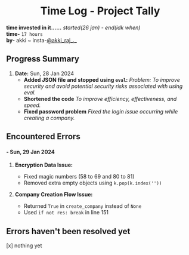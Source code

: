 # <center>Time Log - Project Tally</center>
**time invested in it......** *started(26 jan) - end(idk when)*\
**time-** `17 hours`\
**by-** akki  ~  insta-[@akki_raj_._](www.akki.co)


## Progress Summary

1. **Date:** Sun, 28 Jan 2024
   - **Added JSON file and stopped using `eval`:** *Problem: To improve  security and avoid potential security risks associated with using eval.*
   - **Shortened the code** *To improve efficiency, effectiveness, and speed.*
   - **Fixed password problem** *Fixed the login issue occurring while creating a company.*

## Encountered Errors
#### - Sun, 29 Jan 2024
1. **Encryption Data Issue:**
    - Fixed magic numbers (58 to 69 and 80 to 81)
   - Removed extra empty objects using `k.pop(k.index(''))`

2. **Company Creation Flow Issue:**
   - Returned `True` in `create_company` instead of `None`
   - Used `if not res: break` in line 151

## Errors haven't been resolved yet
[x] nothing yet